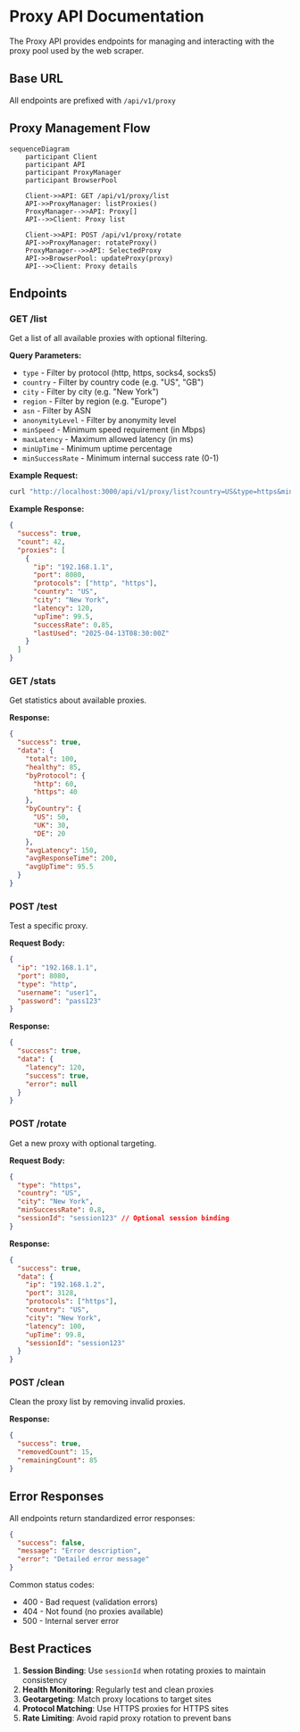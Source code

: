 # Proxy API Documentation

The Proxy API provides endpoints for managing and interacting with the proxy pool used by the web scraper.

## Base URL
All endpoints are prefixed with `/api/v1/proxy`

## Proxy Management Flow

```mermaid
sequenceDiagram
    participant Client
    participant API
    participant ProxyManager
    participant BrowserPool
    
    Client->>API: GET /api/v1/proxy/list
    API->>ProxyManager: listProxies()
    ProxyManager-->>API: Proxy[]
    API-->>Client: Proxy list
    
    Client->>API: POST /api/v1/proxy/rotate
    API->>ProxyManager: rotateProxy()
    ProxyManager-->>API: SelectedProxy
    API->>BrowserPool: updateProxy(proxy)
    API-->>Client: Proxy details
```

## Endpoints

### GET /list
Get a list of all available proxies with optional filtering.

**Query Parameters:**
- `type` - Filter by protocol (http, https, socks4, socks5)
- `country` - Filter by country code (e.g. "US", "GB")
- `city` - Filter by city (e.g. "New York")  
- `region` - Filter by region (e.g. "Europe")
- `asn` - Filter by ASN
- `anonymityLevel` - Filter by anonymity level
- `minSpeed` - Minimum speed requirement (in Mbps)
- `maxLatency` - Maximum allowed latency (in ms)
- `minUpTime` - Minimum uptime percentage
- `minSuccessRate` - Minimum internal success rate (0-1)

**Example Request:**
```bash
curl "http://localhost:3000/api/v1/proxy/list?country=US&type=https&minSuccessRate=0.8"
```

**Example Response:**
```json
{
  "success": true,
  "count": 42,
  "proxies": [
    {
      "ip": "192.168.1.1",
      "port": 8080,
      "protocols": ["http", "https"],
      "country": "US",
      "city": "New York",
      "latency": 120,
      "upTime": 99.5,
      "successRate": 0.85,
      "lastUsed": "2025-04-13T08:30:00Z"
    }
  ]
}
```

### GET /stats
Get statistics about available proxies.

**Response:**
```json
{
  "success": true,
  "data": {
    "total": 100,
    "healthy": 85,
    "byProtocol": {
      "http": 60, 
      "https": 40
    },
    "byCountry": {
      "US": 50,
      "UK": 30,
      "DE": 20
    },
    "avgLatency": 150,
    "avgResponseTime": 200,
    "avgUpTime": 95.5
  }
}
```

### POST /test
Test a specific proxy.

**Request Body:**
```json
{
  "ip": "192.168.1.1",
  "port": 8080,
  "type": "http",
  "username": "user1",
  "password": "pass123"
}
```

**Response:**
```json
{
  "success": true,
  "data": {
    "latency": 120,
    "success": true,
    "error": null
  }
}
```

### POST /rotate
Get a new proxy with optional targeting.

**Request Body:**
```json
{
  "type": "https",
  "country": "US",
  "city": "New York",
  "minSuccessRate": 0.8,
  "sessionId": "session123" // Optional session binding
}
```

**Response:**
```json
{
  "success": true,
  "data": {
    "ip": "192.168.1.2",
    "port": 3128,
    "protocols": ["https"],
    "country": "US",
    "city": "New York",
    "latency": 100,
    "upTime": 99.8,
    "sessionId": "session123"
  }
}
```

### POST /clean
Clean the proxy list by removing invalid proxies.

**Response:**
```json
{
  "success": true,
  "removedCount": 15,
  "remainingCount": 85
}
```

## Error Responses

All endpoints return standardized error responses:

```json
{
  "success": false,
  "message": "Error description",
  "error": "Detailed error message"
}
```

Common status codes:
- 400 - Bad request (validation errors)
- 404 - Not found (no proxies available)
- 500 - Internal server error

## Best Practices

1. **Session Binding**: Use `sessionId` when rotating proxies to maintain consistency
2. **Health Monitoring**: Regularly test and clean proxies
3. **Geotargeting**: Match proxy locations to target sites
4. **Protocol Matching**: Use HTTPS proxies for HTTPS sites
5. **Rate Limiting**: Avoid rapid proxy rotation to prevent bans
